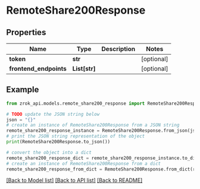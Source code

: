 # RemoteShare200Response


## Properties

Name | Type | Description | Notes
------------ | ------------- | ------------- | -------------
**token** | **str** |  | [optional] 
**frontend_endpoints** | **List[str]** |  | [optional] 

## Example

```python
from zrok_api.models.remote_share200_response import RemoteShare200Response

# TODO update the JSON string below
json = "{}"
# create an instance of RemoteShare200Response from a JSON string
remote_share200_response_instance = RemoteShare200Response.from_json(json)
# print the JSON string representation of the object
print(RemoteShare200Response.to_json())

# convert the object into a dict
remote_share200_response_dict = remote_share200_response_instance.to_dict()
# create an instance of RemoteShare200Response from a dict
remote_share200_response_from_dict = RemoteShare200Response.from_dict(remote_share200_response_dict)
```
[[Back to Model list]](../README.md#documentation-for-models) [[Back to API list]](../README.md#documentation-for-api-endpoints) [[Back to README]](../README.md)


